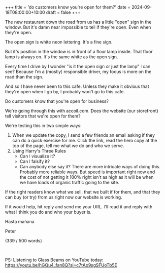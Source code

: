 +++
title = 'do customers know you're open for them?'
date = 2024-09-18T08:00:00+10:00
draft = false
+++

The new restaurant down the road from us has a little "open" sign in the window. But it's damn near impossible to tell if they're open. Even when they're open.

The open sign is white neon lettering. It's a fine sign.

But it's position in the window is in front of a floor lamp inside. That floor lamp is always on. It's the same white as the open sign.

Every time I drive by I wonder "is it the open sign or just the lamp" I can see? Because I'm a (mostly) responsible driver, my focus is more on the road than the sign.

And so I have never been to this cafe. Unless they make it obvious that they're open when I go by, I probably won't go to this cafe.

Do customers know that you're open for business?

We're going through this with accoil.com. Does the website (our storefront) tell visitors that we're open for them?

We're testing this in two simple ways:

1. When we update the copy, I send a few friends an email asking if they can do a quick exercise for me. Click the link, read the hero copy at the top of the page, tell me what we do and who we serve.
2. Using Harry's Three Rules​
    - Can I visualize it?
    - Can I falsify it?
    - Can anybody else say it?
There are more intricate ways of doing this. Probably more reliable ways. But speed is important right now and the cost of not getting it 100% right isn't as high as it will be when we have loads of organic traffic going to the site.

If the right readers know what we sell, that we built if for them, and that they can buy (or try) from us right now our website is working.

If it would help, hit reply and send me your URL. I'll read it and reply with what I think you do and who your buyer is.

Hasta mañana

Peter

(339 / 500 words)

​

PS: Listening to Glass Beams on YouTube today: https://youtu.be/hGQu4_fan8Q?si=c7tAo9sgSFUoTb5E